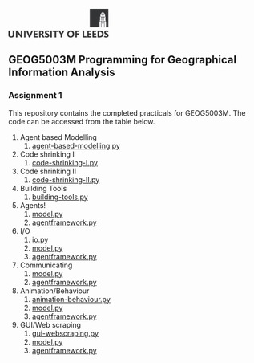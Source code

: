![University of Leeds](images/uol.jpg)

## GEOG5003M Programming for Geographical Information Analysis
### Assignment 1

This repository contains the completed practicals for GEOG5003M. The code can be accessed from the table below.

1. Agent based Modelling
    1. [agent-based-modelling.py](src/agent-based-modelling/agent-based-modelling.py)
1. Code shrinking I
    1. [code-shrinking-I.py](src/code-shrinking/code-shrinking-I.py)
1. Code shrinking II
    1. [code-shrinking-II.py](src/code-shrinking/code-shrinking-II.py)    
1. Building Tools
    1. [building-tools.py](src/building-tools/building-tools.py)
1. Agents!
    1. [model.py](src/agents/model.py)
    1. [agentframework.py](src/agents/agentframework.py)
1. I/O
    1. [io.py](src/io/io.py)
    1. [model.py](src/io/model.py)
    1. [agentframework.py](src/io/agentframework.py)
1. Communicating
    1. [model.py](src/communicating/model.py)
    1. [agentframework.py](src/communicating/agentframework.py)
1. Animation/Behaviour
    1. [animation-behaviour.py](src/animation/animation-behaviour.py)
    1. [model.py](src/animation/model.py)
    1. [agentframework.py](src/animation/agentframework.py)
1. GUI/Web scraping
    1. [gui-webscraping.py](src/gui-webscraping/gui-webscraping.py)
    1. [model.py](src/gui-webscraping/model.py)
    1. [agentframework.py](src/gui-webscraping/agentframework.py)

